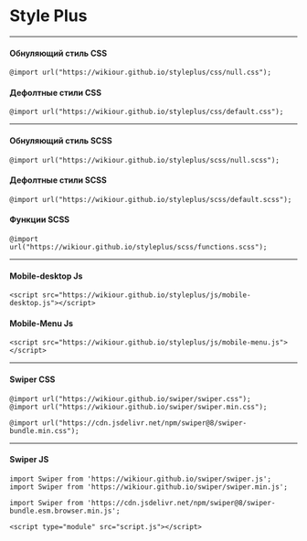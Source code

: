 # Style Plus
---
#### Обнуляющий стиль CSS
```
@import url("https://wikiour.github.io/styleplus/css/null.css");
```

#### Дефолтные стили CSS
```
@import url("https://wikiour.github.io/styleplus/css/default.css");
```

---------------------------------------------------------------------
#### Обнуляющий стиль SCSS
```
@import url("https://wikiour.github.io/styleplus/scss/null.scss");
```

#### Дефолтные стили SCSS
```
@import url("https://wikiour.github.io/styleplus/scss/default.scss");
```
#### Функции SCSS
```
@import url("https://wikiour.github.io/styleplus/scss/functions.scss");
```

--------------------------------------------------------------------
#### Mobile-desktop Js
```
<script src="https://wikiour.github.io/styleplus/js/mobile-desktop.js"></script>
```
#### Mobile-Menu Js
```
<script src="https://wikiour.github.io/styleplus/js/mobile-menu.js"></script>
```

--------------------------------------------------------------------
#### Swiper CSS
```
@import url("https://wikiour.github.io/swiper/swiper.css");
@import url("https://wikiour.github.io/swiper/swiper.min.css");

@import url("https://cdn.jsdelivr.net/npm/swiper@8/swiper-bundle.min.css");
```
--------------------------------------------------------------------
#### Swiper JS

```
import Swiper from 'https://wikiour.github.io/swiper/swiper.js';
import Swiper from 'https://wikiour.github.io/swiper/swiper.min.js';

import Swiper from 'https://cdn.jsdelivr.net/npm/swiper@8/swiper-bundle.esm.browser.min.js';
```

```
<script type="module" src="script.js"></script>
```